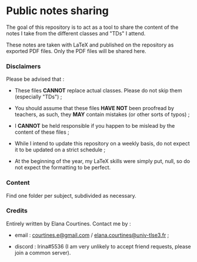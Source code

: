 # Public notes sharing

The goal of this repository is to act as a tool to share the content of the notes I take from the different classes and "TDs" I attend.

These notes are taken with LaTeX and published on the repository as exported PDF files. Only the PDF files will be shared here.

### Disclaimers

Please be advised that :

- These files **CANNOT** replace actual classes. Please do not skip them (especially "TDs") ;

- You should assume that these files **HAVE NOT** been proofread by teachers, as such, they **MAY** contain mistakes (or other sorts of typos) ;

- I **CANNOT** be held responsible if you happen to be mislead by the content of these files ;

- While I intend to update this repository on a weekly basis, do not expect it to be updated on a strict schedule ;

- At the beginning of the year, my LaTeX skills were simply put, null, so do not expect the formatting to be perfect.

### Content

Find one folder per subject, subdivided as necessary.

### Credits

Entirely written by Elana Courtines.
Contact me by :

- email : courtines.e@gmail.com / elana.courtines@univ-tlse3.fr ;

- discord : Irina#5536 (I am very unlikely to accept friend requests, please join a common server).
